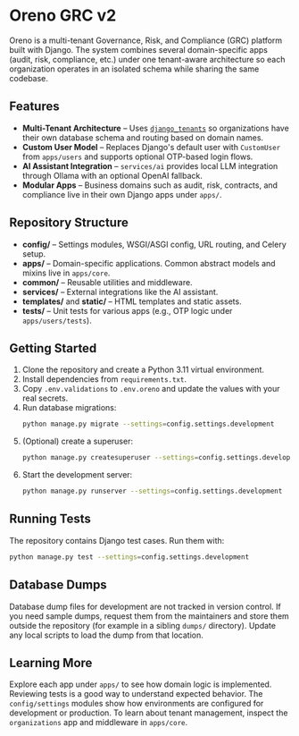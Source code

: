 # Oreno GRC v2

Oreno is a multi-tenant Governance, Risk, and Compliance (GRC) platform built with Django. The system combines several domain-specific apps (audit, risk, compliance, etc.) under one tenant-aware architecture so each organization operates in an isolated schema while sharing the same codebase.

## Features

- **Multi-Tenant Architecture** – Uses [`django_tenants`](https://github.com/django-tenants/django-tenants) so organizations have their own database schema and routing based on domain names.
- **Custom User Model** – Replaces Django's default user with `CustomUser` from `apps/users` and supports optional OTP-based login flows.
- **AI Assistant Integration** – `services/ai` provides local LLM integration through Ollama with an optional OpenAI fallback.
- **Modular Apps** – Business domains such as audit, risk, contracts, and compliance live in their own Django apps under `apps/`.

## Repository Structure

- **config/** – Settings modules, WSGI/ASGI config, URL routing, and Celery setup.
- **apps/** – Domain-specific applications. Common abstract models and mixins live in `apps/core`.
- **common/** – Reusable utilities and middleware.
- **services/** – External integrations like the AI assistant.
- **templates/** and **static/** – HTML templates and static assets.
- **tests/** – Unit tests for various apps (e.g., OTP logic under `apps/users/tests`).

## Getting Started

1. Clone the repository and create a Python 3.11 virtual environment.
2. Install dependencies from `requirements.txt`.
3. Copy `.env.validations` to `.env.oreno` and update the values with your real secrets.
4. Run database migrations:
   ```bash
   python manage.py migrate --settings=config.settings.development
   ```
5. (Optional) create a superuser:
   ```bash
   python manage.py createsuperuser --settings=config.settings.development
   ```
6. Start the development server:
   ```bash
   python manage.py runserver --settings=config.settings.development
   ```

## Running Tests

The repository contains Django test cases. Run them with:

```bash
python manage.py test --settings=config.settings.development
```

## Database Dumps

Database dump files for development are not tracked in version control.
If you need sample dumps, request them from the maintainers and store them
outside the repository (for example in a sibling `dumps/` directory).
Update any local scripts to load the dump from that location.

## Learning More

Explore each app under `apps/` to see how domain logic is implemented. Reviewing tests is a good way to understand expected behavior. The `config/settings` modules show how environments are configured for development or production. To learn about tenant management, inspect the `organizations` app and middleware in `apps/core`.
